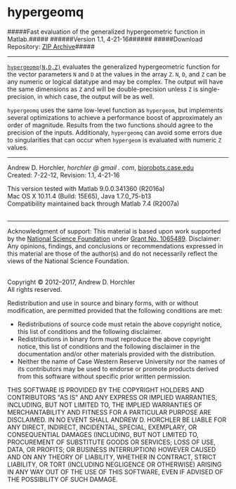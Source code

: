 hypergeomq
========
#####Fast evaluation of the generalized hypergeometric function in Matlab.#####
######Version 1.1, 4-21-16######
#####Download Repository: [ZIP Archive](https://github.com/horchler/hypergeomq/archive/master.zip)#####

--------

[```hypergeomq(N,D,Z)```](https://github.com/horchler/hypergeomq/blob/master/hypergeomq.m) evaluates the generalized hypergeometric function for the vector parameters ```N``` and ```D``` at the values in the array ```Z```. ```N```, ```D```, and ```Z``` can be any numeric or logical datatype and may be complex. The output will have the same dimensions as ```Z``` and will be double-precision unless ```Z``` is single-precision, in which case, the output will be as well.

```hypergeomq``` uses the same low-level function as ```hypergeom```, but implements several optimizations to achieve a performance boost of approximately an order of magnitude. Results from the two functions should agree to the precision of the inputs. Additionaly, ```hypergeomq``` can avoid some errors due to singularities that can occur when ```hypergeom``` is evaluated with numeric ```Z``` values.
&nbsp;  

--------

Andrew D. Horchler, *horchler @ gmail . com*, [biorobots.case.edu](http://biorobots.case.edu/)  
Created: 7-22-12, Revision: 1.1, 4-21-16  

This version tested with Matlab 9.0.0.341360 (R2016a)  
Mac OS X 10.11.4 (Build: 15E65), Java 1.7.0_75-b13  
Compatibility maintained back through Matlab 7.4 (R2007a)  
&nbsp;  

--------

Acknowledgment of support: This material is based upon work supported by the [National Science Foundation](http://www.nsf.gov/) under [Grant No.&nbsp;1065489](http://www.nsf.gov/awardsearch/showAward.do?AwardNumber=1065489). Disclaimer: Any opinions, findings, and conclusions or recommendations expressed in this material are those of the author(s) and do not necessarily reflect the views of the National Science Foundation.  
&nbsp;  

Copyright &copy; 2012&ndash;2017, Andrew D. Horchler  
All rights reserved.  

Redistribution and use in source and binary forms, with or without modification, are permitted provided that the following conditions are met:
 * Redistributions of source code must retain the above copyright notice, this list of conditions and the following disclaimer.
 * Redistributions in binary form must reproduce the above copyright notice, this list of conditions and the following disclaimer in the documentation and/or other materials provided with the distribution.
 * Neither the name of Case Western Reserve University nor the names of its contributors may be used to endorse or promote products derived from this software without specific prior written permission.

THIS SOFTWARE IS PROVIDED BY THE COPYRIGHT HOLDERS AND CONTRIBUTORS "AS IS" AND ANY EXPRESS OR IMPLIED WARRANTIES, INCLUDING, BUT NOT LIMITED TO, THE IMPLIED WARRANTIES OF MERCHANTABILITY AND FITNESS FOR A PARTICULAR PURPOSE ARE DISCLAIMED. IN NO EVENT SHALL ANDREW D. HORCHLER BE LIABLE FOR ANY DIRECT, INDIRECT, INCIDENTAL, SPECIAL, EXEMPLARY, OR CONSEQUENTIAL DAMAGES (INCLUDING, BUT NOT LIMITED TO, PROCUREMENT OF SUBSTITUTE GOODS OR SERVICES; LOSS OF USE, DATA, OR PROFITS; OR BUSINESS INTERRUPTION) HOWEVER CAUSED AND ON ANY THEORY OF LIABILITY, WHETHER IN CONTRACT, STRICT LIABILITY, OR TORT (INCLUDING NEGLIGENCE OR OTHERWISE) ARISING IN ANY WAY OUT OF THE USE OF THIS SOFTWARE, EVEN IF ADVISED OF THE POSSIBILITY OF SUCH DAMAGE.
